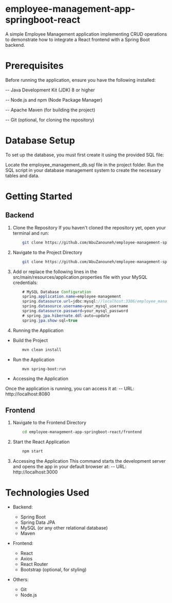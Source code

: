 # employee-management-app-springboot-react
A simple Employee Management application implementing CRUD operations to demonstrate how to integrate a React frontend with a Spring Boot backend.

# Prerequisites
Before running the application, ensure you have the following installed:

-- Java Development Kit (JDK) 8 or higher

-- Node.js and npm (Node Package Manager)

-- Apache Maven (for building the project)

-- Git (optional, for cloning the repository)

# Database Setup
To set up the database, you must first create it using the provided SQL file:

Locate the employee_management_db.sql file in the project folder.
Run the SQL script in your database management system to create the necessary tables and data.


# Getting Started

## Backend 
1. Clone the Repository
   If you haven't cloned the repository yet, open your terminal and run:
   
   ``` bash
       git clone https://github.com/AbuZanouneh/employee-management-springboot.git


2. Navigate to the Project Directory

   ``` bash
       git clone https://github.com/AbuZanouneh/employee-management-springboot.git
   
3. Add or replace the following lines in the src/main/resources/application.properties file with your MySQL credentials:

    ``` java
        # MySQL Database Configuration
        spring.application.name=employee-management
        spring.datasource.url=jdbc:mysql://localhost:3306/employee_management?useSSL=false&serverTimezone=UTC
        spring.datasource.username=your_mysql_username
        spring.datasource.password=your_mysql_password
        # spring.jpa.hibernate.ddl-auto=update
        spring.jpa.show-sql=true

4. Running the Application

* Build the Project
   
    ``` bash
        mvn clean install

* Run the Application

    ``` bash
        mvn spring-boot:run

* Accessing the Application

Once the application is running, you can access it at:
-- URL: http://localhost:8080

## Frontend

1. Navigate to the Frontend Directory

   ``` bash
       cd employee-management-app-springboot-react/frontend
2. Start the React Application
   
    ``` bash
        npm start
3. Accessing the Application
   This command starts the development server and opens the app in your default browser at:
   -- URL: http://localhost:3000

# Technologies Used
  * Backend:
    - Spring Boot
    - Spring Data JPA
    - MySQL (or any other relational database)
    - Maven
      
  * Frontend:
    - React
    - Axios
    - React Router
    - Bootstrap (optional, for styling)

   * Others:
     - Git
     - Node.js


   
